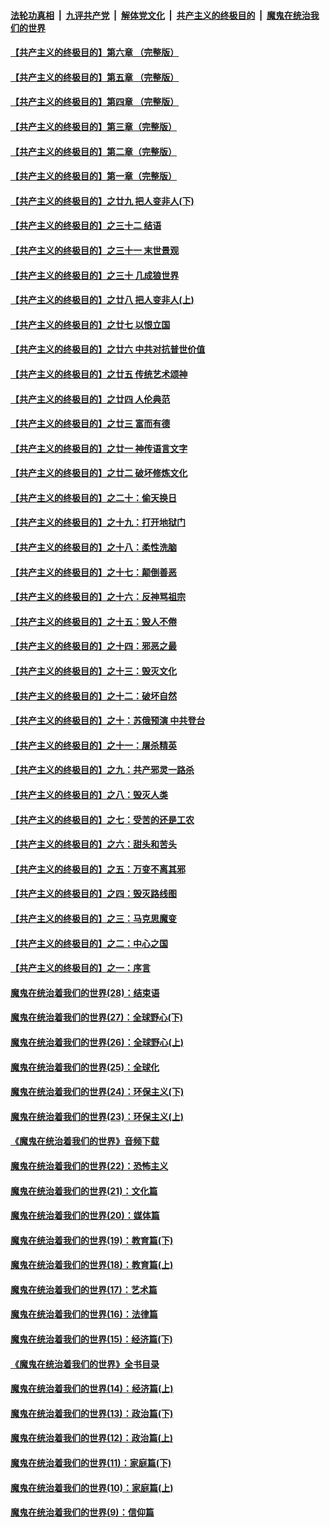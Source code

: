 ####  [法轮功真相](../../../../basic/blob/master/README.md?t=02121652) &nbsp;|&nbsp; [九评共产党](../../../../9ping.md/blob/master/README.md?t=02121652) &nbsp;|&nbsp; [解体党文化](../../../../jtdwh.md/blob/master/README.md?t=02121652)  &nbsp;|&nbsp; [共产主义的终极目的](../../../../gczydzjmd.md/blob/master/README.md?t=02121652) &nbsp;|&nbsp; [魔鬼在统治我们的世界](../../../../mgztzwmdsj.md/blob/master/README.md?t=02121652) 

#### [【共产主义的终极目的】第六章 （完整版）](../pages/nsc422/n11428913.md?t=02121652) 

#### [【共产主义的终极目的】第五章 （完整版）](../pages/nsc422/n11428912.md?t=02121652) 

#### [【共产主义的终极目的】第四章 （完整版）](../pages/nsc422/n11428907.md?t=02121652) 

#### [【共产主义的终极目的】第三章（完整版）](../pages/nsc422/n11428848.md?t=02121652) 

#### [【共产主义的终极目的】第二章（完整版）](../pages/nsc422/n11428831.md?t=02121652) 

#### [【共产主义的终极目的】第一章（完整版）](../pages/nsc422/n11417651.md?t=02121652) 

#### [【共产主义的终极目的】之廿九 把人变非人(下)](../pages/nsc422/n11344140.md?t=02121652) 

#### [【共产主义的终极目的】之三十二 结语](../pages/nsc422/n11360535.md?t=02121652) 

#### [【共产主义的终极目的】之三十一 末世景观](../pages/nsc422/n11351129.md?t=02121652) 

#### [【共产主义的终极目的】之三十 几成狼世界](../pages/nsc422/n11348280.md?t=02121652) 

#### [【共产主义的终极目的】之廿八 把人变非人(上)](../pages/nsc422/n11340492.md?t=02121652) 

#### [【共产主义的终极目的】之廿七 以恨立国](../pages/nsc422/n11336944.md?t=02121652) 

#### [【共产主义的终极目的】之廿六 中共对抗普世价值](../pages/nsc422/n11324785.md?t=02121652) 

#### [【共产主义的终极目的】之廿五 传统艺术颂神](../pages/nsc422/n11296396.md?t=02121652) 

#### [【共产主义的终极目的】之廿四 人伦典范](../pages/nsc422/n11296397.md?t=02121652) 

#### [【共产主义的终极目的】之廿三 富而有德](../pages/nsc422/n11283598.md?t=02121652) 

#### [【共产主义的终极目的】之廿一 神传语言文字](../pages/nsc422/n11263265.md?t=02121652) 

#### [【共产主义的终极目的】之廿二 破坏修炼文化](../pages/nsc422/n11245728.md?t=02121652) 

#### [【共产主义的终极目的】之二十：偷天换日](../pages/nsc422/n11238846.md?t=02121652) 

#### [【共产主义的终极目的】之十九：打开地狱门](../pages/nsc422/n11206376.md?t=02121652) 

#### [【共产主义的终极目的】之十八：柔性洗脑](../pages/nsc422/n11199994.md?t=02121652) 

#### [【共产主义的终极目的】之十七：颠倒善恶](../pages/nsc422/n11179782.md?t=02121652) 

#### [【共产主义的终极目的】之十六：反神骂祖宗](../pages/nsc422/n11166798.md?t=02121652) 

#### [【共产主义的终极目的】之十五：毁人不倦](../pages/nsc422/n11166792.md?t=02121652) 

#### [【共产主义的终极目的】之十四：邪恶之最](../pages/nsc422/n11150249.md?t=02121652) 

#### [【共产主义的终极目的】之十三：毁灭文化](../pages/nsc422/n11135227.md?t=02121652) 

#### [【共产主义的终极目的】之十二：破坏自然](../pages/nsc422/n11135214.md?t=02121652) 

#### [【共产主义的终极目的】之十：苏俄预演 中共登台](../pages/nsc422/n11118424.md?t=02121652) 

#### [【共产主义的终极目的】之十一：屠杀精英](../pages/nsc422/n11118442.md?t=02121652) 

#### [【共产主义的终极目的】之九：共产邪灵一路杀](../pages/nsc422/n11114139.md?t=02121652) 

#### [【共产主义的终极目的】之八：毁灭人类](../pages/nsc422/n11108503.md?t=02121652) 

#### [【共产主义的终极目的】之七：受苦的还是工农](../pages/nsc422/n11101809.md?t=02121652) 

#### [【共产主义的终极目的】之六：甜头和苦头](../pages/nsc422/n11096971.md?t=02121652) 

#### [【共产主义的终极目的】之五：万变不离其邪](../pages/nsc422/n11091285.md?t=02121652) 

#### [【共产主义的终极目的】之四：毁灭路线图](../pages/nsc422/n11086284.md?t=02121652) 

#### [【共产主义的终极目的】之三：马克思魔变](../pages/nsc422/n11061941.md?t=02121652) 

#### [【共产主义的终极目的】之二：中心之国](../pages/nsc422/n11047728.md?t=02121652) 

#### [【共产主义的终极目的】之一：序言](../pages/nsc422/n11086077.md?t=02121652) 

#### [魔鬼在统治着我们的世界(28)：结束语](../pages/nsc422/n10936246.md?t=02121652) 

#### [魔鬼在统治着我们的世界(27)：全球野心(下)](../pages/nsc422/n10928319.md?t=02121652) 

#### [魔鬼在统治着我们的世界(26)：全球野心(上)](../pages/nsc422/n10900318.md?t=02121652) 

#### [魔鬼在统治着我们的世界(25)：全球化](../pages/nsc422/n10788205.md?t=02121652) 

#### [魔鬼在统治着我们的世界(24)：环保主义(下)](../pages/nsc422/n10695307.md?t=02121652) 

#### [魔鬼在统治着我们的世界(23)：环保主义(上)](../pages/nsc422/n10688613.md?t=02121652) 

#### [《魔鬼在统治着我们的世界》音频下载](../pages/nsc422/n10635553.md?t=02121652) 

#### [魔鬼在统治着我们的世界(22)：恐怖主义](../pages/nsc422/n10614727.md?t=02121652) 

#### [魔鬼在统治着我们的世界(21)：文化篇](../pages/nsc422/n10597706.md?t=02121652) 

#### [魔鬼在统治着我们的世界(20)：媒体篇](../pages/nsc422/n10586579.md?t=02121652) 

#### [魔鬼在统治着我们的世界(19)：教育篇(下)](../pages/nsc422/n10564808.md?t=02121652) 

#### [魔鬼在统治着我们的世界(18)：教育篇(上)](../pages/nsc422/n10526970.md?t=02121652) 

#### [魔鬼在统治着我们的世界(17)：艺术篇](../pages/nsc422/n10499093.md?t=02121652) 

#### [魔鬼在统治着我们的世界(16)：法律篇](../pages/nsc422/n10485969.md?t=02121652) 

#### [魔鬼在统治着我们的世界(15)：经济篇(下)](../pages/nsc422/n10469975.md?t=02121652) 

#### [《魔鬼在统治着我们的世界》全书目录](../pages/nsc422/n10464261.md?t=02121652) 

#### [魔鬼在统治着我们的世界(14)：经济篇(上)](../pages/nsc422/n10457370.md?t=02121652) 

#### [魔鬼在统治着我们的世界(13)：政治篇(下)](../pages/nsc422/n10448270.md?t=02121652) 

#### [魔鬼在统治着我们的世界(12)：政治篇(上)](../pages/nsc422/n10444576.md?t=02121652) 

#### [魔鬼在统治着我们的世界(11)：家庭篇(下)](../pages/nsc422/n10440961.md?t=02121652) 

#### [魔鬼在统治着我们的世界(10)：家庭篇(上)](../pages/nsc422/n10435448.md?t=02121652) 

#### [魔鬼在统治着我们的世界(9)：信仰篇](../pages/nsc422/n10432159.md?t=02121652) 

